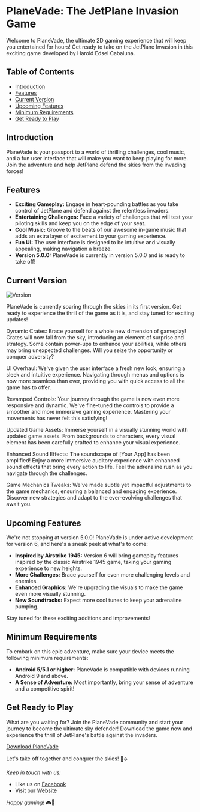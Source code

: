 # PlaneVade: The JetPlane Invasion Game

Welcome to PlaneVade, the ultimate 2D gaming experience that will keep you entertained for hours! Get ready to take on the JetPlane Invasion in this exciting game developed by Harold Edsel Cabaluna.

## Table of Contents
- [Introduction](#introduction)
- [Features](#features)
- [Current Version](#current-version)
- [Upcoming Features](#upcoming-features)
- [Minimum Requirements](#minimum-requirements)
- [Get Ready to Play](#get-ready-to-play)

## Introduction

PlaneVade is your passport to a world of thrilling challenges, cool music, and a fun user interface that will make you want to keep playing for more. Join the adventure and help JetPlane defend the skies from the invading forces!

## Features

- **Exciting Gameplay:** Engage in heart-pounding battles as you take control of JetPlane and defend against the relentless invaders.
- **Entertaining Challenges:** Face a variety of challenges that will test your piloting skills and keep you on the edge of your seat.
- **Cool Music:** Groove to the beats of our awesome in-game music that adds an extra layer of excitement to your gaming experience.
- **Fun UI:** The user interface is designed to be intuitive and visually appealing, making navigation a breeze.
- **Version 5.0.0:** PlaneVade is currently in version 5.0.0 and is ready to take off!

## Current Version

![Version](https://img.shields.io/badge/Version-5.0.0-brightgreen)

PlaneVade is currently soaring through the skies in its first version. Get ready to experience the thrill of the game as it is, and stay tuned for exciting updates!

Dynamic Crates: Brace yourself for a whole new dimension of gameplay! Crates will now fall from the sky, introducing an element of surprise and strategy. Some contain power-ups to enhance your abilities, while others may bring unexpected challenges. Will you seize the opportunity or conquer adversity?

UI Overhaul: We've given the user interface a fresh new look, ensuring a sleek and intuitive experience. Navigating through menus and options is now more seamless than ever, providing you with quick access to all the game has to offer.

Revamped Controls: Your journey through the game is now even more responsive and dynamic. We've fine-tuned the controls to provide a smoother and more immersive gaming experience. Mastering your movements has never felt this satisfying!

Updated Game Assets: Immerse yourself in a visually stunning world with updated game assets. From backgrounds to characters, every visual element has been carefully crafted to enhance your visual experience.

Enhanced Sound Effects: The soundscape of [Your App] has been amplified! Enjoy a more immersive auditory experience with enhanced sound effects that bring every action to life. Feel the adrenaline rush as you navigate through the challenges.

Game Mechanics Tweaks: We've made subtle yet impactful adjustments to the game mechanics, ensuring a balanced and engaging experience. Discover new strategies and adapt to the ever-evolving challenges that await you.

## Upcoming Features

We're not stopping at version 5.0.0! PlaneVade is under active development for version 6, and here's a sneak peek at what's to come:

- **Inspired by Airstrike 1945:** Version 6 will bring gameplay features inspired by the classic Airstrike 1945 game, taking your gaming experience to new heights.
- **More Challenges:** Brace yourself for even more challenging levels and enemies.
- **Enhanced Graphics:** We're upgrading the visuals to make the game even more visually stunning.
- **New Soundtracks:** Expect more cool tunes to keep your adrenaline pumping.

Stay tuned for these exciting additions and improvements!

## Minimum Requirements

To embark on this epic adventure, make sure your device meets the following minimum requirements:

- **Android 5/5.1 or higher:** PlaneVade is compatible with devices running Android 9 and above.
- **A Sense of Adventure:** Most importantly, bring your sense of adventure and a competitive spirit!

## Get Ready to Play

What are you waiting for? Join the PlaneVade community and start your journey to become the ultimate sky defender! Download the game now and experience the thrill of JetPlane's battle against the invaders.

[Download PlaneVade](#)

Let's take off together and conquer the skies! 🚀✈️

*Keep in touch with us:*
- Like us on [Facebook](https://www.facebook.com/Owjis)
- Visit our [Website](https://github.com/ghostpoltergeist/PlaneVade)

*Happy gaming!* 🎮🌟
